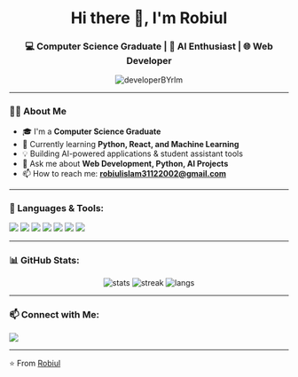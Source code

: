 <h1 align="center">Hi there 👋, I'm Robiul</h1>
<h3 align="center">💻 Computer Science Graduate | 🤖 AI Enthusiast | 🌐 Web Developer</h3>

<p align="center">
  <img src="https://komarev.com/ghpvc/?username=developerBYrlm&label=Profile%20views&color=0e75b6&style=flat" alt="developerBYrlm" />
</p>

---

### 🙋‍♂️ About Me

- 🎓 I'm a **Computer Science Graduate**
- 🌱 Currently learning **Python, React, and Machine Learning**
- 💡 Building AI-powered applications & student assistant tools
- 💬 Ask me about **Web Development, Python, AI Projects**
- 📫 How to reach me: **robiulislam31122002@gmail.com**

---

### 🚀 Languages & Tools:

<p>
  <img src="https://img.shields.io/badge/Python-3670A0?style=for-the-badge&logo=python&logoColor=white"/>
  <img src="https://img.shields.io/badge/JavaScript-F7DF1E?style=for-the-badge&logo=javascript&logoColor=black"/>
  <img src="https://img.shields.io/badge/React-20232A?style=for-the-badge&logo=react&logoColor=61DAFB"/>
  <img src="https://img.shields.io/badge/HTML5-E34F26?style=for-the-badge&logo=html5&logoColor=white"/>
  <img src="https://img.shields.io/badge/CSS3-1572B6?style=for-the-badge&logo=css3&logoColor=white"/>
  <img src="https://img.shields.io/badge/Flutter-02569B?style=for-the-badge&logo=flutter&logoColor=white"/>
  <img src="https://img.shields.io/badge/VS%20Code-007ACC?style=for-the-badge&logo=visual-studio-code&logoColor=white"/>
</p>

---

### 📊 GitHub Stats:

<p align="center">
  <img src="https://github-readme-stats.vercel.app/api?username=developerBYrlm&show_icons=true&theme=radical" alt="stats"/>
  <img src="https://github-readme-streak-stats.herokuapp.com/?user=developerBYrlm&theme=radical" alt="streak"/>
  <img src="https://github-readme-stats.vercel.app/api/top-langs/?username=developerBYrlm&layout=compact&theme=radical" alt="langs"/>
</p>

---

### 📫 Connect with Me:
<p>
  <a href="mailto:robiulislam31122002@gmail.com">
    <img src="https://img.shields.io/badge/Gmail-red?style=for-the-badge&logo=gmail&logoColor=white"/>
  </a>
</p>

---

⭐️ From [Robiul](https://github.com/developerBYrlm)
